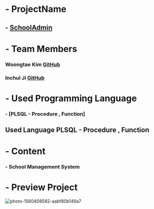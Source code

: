 # - ProjectName 
## - [SchoolAdmin](https://github.com/angle2v/SchoolAdmin)

# - Team Members

### Woongtae Kim [GitHub](https://github.com/angle2v)
### Inchul Ji [GitHub](https://github.com/inchul-ji)

# - Used Programming Language
### - [PLSQL - Procedure , Function]

## Used Language PLSQL - Procedure , Function

# - Content 
### - School Management System 

# - Preview Project

![photo-1560408582-aabf80b149a7](https://user-images.githubusercontent.com/52432199/62557704-73eb4a00-b8b2-11e9-88ab-a3a13bf29b02.jpg)
